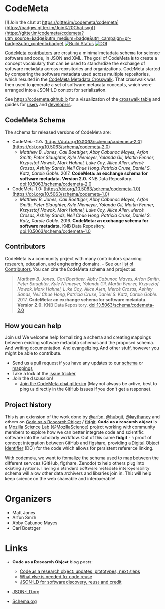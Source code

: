 CodeMeta
========
[![Join the chat at https://gitter.im/codemeta/codemeta](https://badges.gitter.im/Join%20Chat.svg)](https://gitter.im/codemeta/codemeta?utm_source=badge&utm_medium=badge&utm_campaign=pr-badge&utm_content=badge)
[![Build Status](https://travis-ci.org/codemeta/codemeta.svg?branch=master)](https://travis-ci.org/codemeta/codemeta)
[![DOI](https://img.shields.io/badge/doi%3A-10.5063%2FSCHEMA%2FCODEMETA--2.0-blue.svg)](https://doi.org/10.5063/schema/codemeta-2.0)

[CodeMeta](https://codemeta.github.io) [contributors](CONTRIBUTORS.MD) are creating a minimal metadata schema for science software and code, in JSON and XML. The goal of CodeMeta is to create a concept vocabulary that can be used to standardize the exchange of software metadata across repositories and organizations. CodeMeta started by comparing the software metadata used across multiple repositories, which resulted in the [CodeMeta Metadata Crosswalk](https://github.com/codemeta/codemeta/blob/master/crosswalk.csv).  That crosswalk was then used to generate a set of software metadata concepts, which were arranged into a JSON-LD context for serialization.

See <https://codemeta.github.io> for a visualization of the [crosswalk table](https://codemeta.github.io/crosswalk) and guides for [users](https://codemeta.github.io/user-guide/) and [developers](https://codemeta.github.io/developer-guide/).

## CodeMeta Schema
The schema for released versions of CodeMeta are:

- CodeMeta-2.0: [https://doi.org/10.5063/schema/codemeta-2.0](https://doi.org/10.5063/schema/codemeta-2.0)
    - *Matthew B. Jones, Carl Boettiger, Abby Cabunoc Mayes, Arfon Smith, Peter Slaughter, Kyle Niemeyer, Yolanda Gil, Martin Fenner, Krzysztof Nowak, Mark Hahnel, Luke Coy, Alice Allen, Mercè Crosas, Ashley Sands, Neil Chue Hong, Patricia Cruse, Daniel S. Katz, Carole Goble.* 2017. __CodeMeta: an exchange schema for software metadata. Version 2.0.__ KNB Data Repository. [doi:10.5063/schema/codemeta-2.0](https://doi.org/10.5063/schema/codemeta-2.0)
- CodeMeta-1.0: [https://doi.org/10.5063/schema/codemeta-1.0](https://doi.org/10.5063/schema/codemeta-1.0)
    - *Matthew B. Jones, Carl Boettiger, Abby Cabunoc Mayes, Arfon Smith, Peter Slaughter, Kyle Niemeyer, Yolanda Gil, Martin Fenner, Krzysztof Nowak, Mark Hahnel, Luke Coy, Alice Allen, Mercè Crosas, Ashley Sands, Neil Chue Hong, Patricia Cruse, Daniel S. Katz, Carole Goble.* 2016. __CodeMeta: an exchange schema for software metadata.__ KNB Data Repository. [doi:10.5063/schema/codemeta-1.0](https://doi.org/10.5063/schema/codemeta-1.0)

## Contributors
CodeMeta is a community project with many contributors spanning research, education, and engineering domains.    - See our [list of Contributors](CONTRIBUTORS.MD). You can cite the CodeMeta schema and project as:

> *Matthew B. Jones, Carl Boettiger, Abby Cabunoc Mayes, Arfon Smith, Peter Slaughter, Kyle Niemeyer, Yolanda Gil, Martin Fenner, Krzysztof Nowak, Mark Hahnel, Luke Coy, Alice Allen, Mercè Crosas, Ashley Sands, Neil Chue Hong, Patricia Cruse, Daniel S. Katz, Carole Goble.* 2017. __CodeMeta: an exchange schema for software metadata. Version 2.0.__ KNB Data Repository. [doi:10.5063/schema/codemeta-2.0](https://doi.org/10.5063/schema/codemeta-2.0)

## How you can help
Join us!  We welcome help formalizing a schema and creating mappings between existing software metadata schemas and the proposed schema. And writing documentation. And evangelizing. And other stuff, however you might be able to contribute.

* Send us a pull request if you have any updates to our [schema](https://github.com/codemeta/codemeta/blob/master/codemeta.jsonld) or [mappings](https://github.com/codemeta/codemeta/blob/master/crosswalk.csv)!
* Take a look at the [issue tracker](https://github.com/codemeta/codemeta/issues)
* Join the discussion!
    - [Join the CodeMeta chat gitter.im](https://gitter.im/codemeta/codemeta) (May not always be active, best to ping us directly in the GitHub issues if you don't get a response).

## Project history

This is an extension of the work done by [@arfon](http://github.com/arfon/), [@hubgit](https://github.com/hubgit/), [@kaythaney](https://github.com/kaythaney/) and others on [Code as a Research Object](https://github.com/mozillascience/code-research-object) / [fidgit](https://github.com/mozillascience/fidgit). **Code as a research object** is a [Mozilla Science Lab](http://mozillascience.org) ([@MozillaScience](https://github.com/mozillascience/)) project working with community members to explore how we can better integrate code and scientific software into the scholarly workflow. Out of this came **fidgit** - a proof of concept integration between GitHub and figshare, providing a [Digital Object Identifier](http://en.wikipedia.org/wiki/Digital_object_identifier) (DOI) for the code which allows for persistent reference linking.

With codemeta, we want to formalize the schema used to map between the different services (GitHub, figshare, Zenodo) to help others plug into existing systems. Having a standard software metadata interoperability schema will allow other data archivers and libraries join in. This will help keep science on the web shareable and interoperable!




Organizers
==========

* Matt Jones
* Arfon Smith
* Abby Cabunoc Mayes
* Carl Boettiger

Links
=====

* **Code as a Research Object** blog posts:
    * [Code as a research object: updates, prototypes, next steps](http://mozillascience.org/code-as-a-research-object-updates-prototypes-next-steps/)
    * [What else is needed for code reuse](http://mozillascience.org/what-else-is-needed-for-code-reuse/)
    * [JSON-LD for software discovery, reuse and credit](http://www.arfon.org/json-ld-for-software-discovery-reuse-and-credit)

* [JSON-LD.org](http://json-ld.org/)
* [Schema.org](http://schema.org/)
